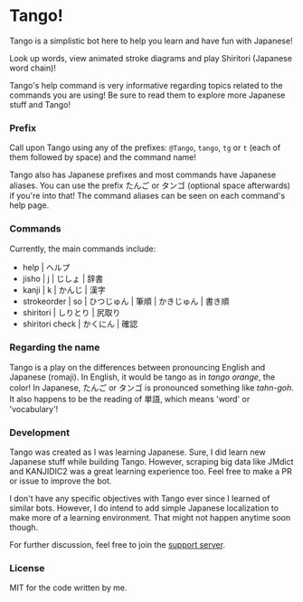 # Tango!

Tango is a simplistic bot here to help you learn and have fun with Japanese!

Look up words, view animated stroke diagrams and play Shiritori (Japanese word chain)!

Tango's help command is very informative regarding topics related to the commands you are using! Be sure to read them to explore more Japanese stuff and Tango!

### Prefix

Call upon Tango using any of the prefixes: `@Tango`, `tango`, `tg` or `t` (each of them followed by space) and the command name!

Tango also has Japanese prefixes and most commands have Japanese aliases. You can use the prefix たんご or タンゴ (optional space afterwards) if you're into that! The command aliases can be seen on each command's help page.

### Commands

Currently, the main commands include:
- help | ヘルプ
- jisho | j | じしょ | 辞書
- kanji | k | かんじ | 漢字
- strokeorder | so | ひつじゅん | 筆順 | かきじゅん | 書き順
- shiritori | しりとり | 尻取り
- shiritori check | かくにん | 確認

### Regarding the name

Tango is a play on the differences between pronouncing English and Japanese (romaji). In English, it would be tango as in *tango orange*, the color! In Japanese, たんご or タンゴ is pronounced something like *tahn-goh*. It also happens to be the reading of 単語, which means 'word' or 'vocabulary'!

### Development

Tango was created as I was learning Japanese. Sure, I did learn new Japanese stuff while building Tango. However, scraping big data like JMdict and KANJIDIC2 was a great learning experience too. Feel free to make a PR or issue to improve the bot.

I don't have any specific objectives with Tango ever since I learned of similar bots. However, I do intend to add simple Japanese localization to make more of a learning environment. That might not happen anytime soon though.

For further discussion, feel free to join the [support server](https://discord.gg/wp7Wxzs).

### License

MIT for the code written by me.
